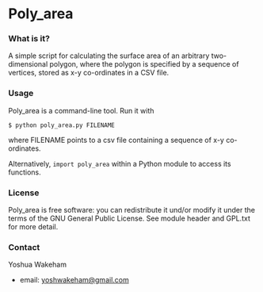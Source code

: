 Poly_area
=========

### What is it?

A simple script for calculating the surface area
of an arbitrary two-dimensional polygon, where the
polygon is specified by a sequence of vertices,
stored as x-y co-ordinates in a CSV file.

### Usage

Poly_area is a command-line tool. Run it with

    $ python poly_area.py FILENAME 

where FILENAME points to a csv file containing
a sequence of x-y co-ordinates.

Alternatively, `import poly_area` within a Python
module to access its functions.

### License

Poly_area is free software: you can redistribute it
und/or modify it under the terms of the GNU General Public
License. See module header and GPL.txt for more detail.

### Contact

Yoshua Wakeham
* email: yoshwakeham@gmail.com
